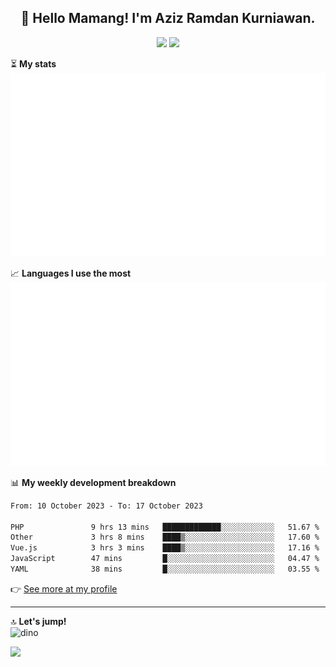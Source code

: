 <h2 align="center">👋 Hello Mamang! I'm Aziz Ramdan Kurniawan.</h2>  
<p align="center">
  <img src="https://komarev.com/ghpvc/?username=azizramdan">
  <img src="https://wakatime.com/badge/user/90056fa0-4c31-4eca-954e-2a3ac05896f9.svg">
</p>
    
⏳ **My stats**  
![](https://raw.githubusercontent.com/azizramdan/github-stats/master/generated/overview.svg#gh-dark-mode-only)

📈 **Languages I use the most**  
![](https://raw.githubusercontent.com/azizramdan/github-stats/master/generated/languages.svg#gh-dark-mode-only)

📊 **My weekly development breakdown**
<!--START_SECTION:waka-->

```txt
From: 10 October 2023 - To: 17 October 2023

PHP               9 hrs 13 mins   █████████████░░░░░░░░░░░░   51.67 %
Other             3 hrs 8 mins    ████▒░░░░░░░░░░░░░░░░░░░░   17.60 %
Vue.js            3 hrs 3 mins    ████▒░░░░░░░░░░░░░░░░░░░░   17.16 %
JavaScript        47 mins         █░░░░░░░░░░░░░░░░░░░░░░░░   04.47 %
YAML              38 mins         █░░░░░░░░░░░░░░░░░░░░░░░░   03.55 %
```

<!--END_SECTION:waka-->
👉 [See more at my profile](https://wakatime.com/@azizramdan)
***
🔝 **Let's jump!**  
![dino](https://raw.githubusercontent.com/azizramdan/azizramdan/master/dino.gif)  

![](https://hit.yhype.me/github/profile?user_id=27954794)
